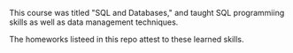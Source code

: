 This course was titled "SQL and Databases," and taught SQL programmiing skills as well as data management techniques.

The homeworks listeed in this repo attest to these learned skills.
